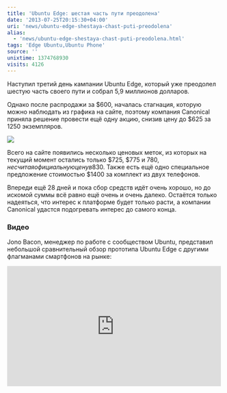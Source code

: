 ```yaml
---
title: 'Ubuntu Edge: шестая часть пути преодолена'
date: '2013-07-25T20:15:30+04:00'
uri: 'news/ubuntu-edge-shestaya-chast-puti-preodolena'
alias: 
  - 'news/ubuntu-edge-shestaya-chast-puti-preodolena.html'
tags: 'Edge Ubuntu,Ubuntu Phone'
source: ''
unixtime: 1374768930
visits: 4126
---
```

Наступил третий день кампании Ubuntu Edge, который уже преодолел шестую часть своего пути и собрал 5,9 миллионов долларов.

Однако после распродажи за $600, началась стагнация, которую можно наблюдать из графика на сайте, поэтому компания Canonical приняла решение провести ещё одну акцию, снизив цену до $625 за 1250 экземпляров.

[![](img/2013/07/25/20-00/edge-9367145656-o.jpg)](img/2013/07/25/20-00/edge-9367145656-o.jpg)

Всего на сайте появились несколько ценовых меток, из которых на текущий момент остались только $725, $775 и $780, не считая официальную цену в 830$. Также есть ещё одно специальное предложение стоимостью $1400 за комплект из двух телефонов.

Впереди ещё 28 дней и пока сбор средств идёт очень хорошо, но до искомой суммы всё равно ещё очень и очень далеко. Остаётся только надеяться, что интерес к платформе будет только расти, а компании Canonical удастся подогревать интерес до самого конца.

### Видео

Jono Bacon, менеджер по работе с сообществом Ubuntu, представил небольшой сравнительный обзор прототипа Ubuntu Edge с другими флагманами смартфонов на рынке:

<iframe src="http://www.youtube.com/embed/BYM7tCjp0Go" frameborder="0" width="500" height="281"></iframe>
